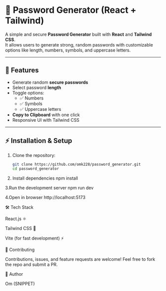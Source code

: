# 🔑 Password Generator (React + Tailwind)

A simple and secure **Password Generator** built with **React** and **Tailwind CSS**.  
It allows users to generate strong, random passwords with customizable options like length, numbers, symbols, and uppercase letters.

---

## 🚀 Features
- Generate random **secure passwords**  
- Select password **length**  
- Toggle options:  
  - ✅ Numbers  
  - ✅ Symbols  
  - ✅ Uppercase letters  
- **Copy to Clipboard** with one click  
- Responsive UI with Tailwind CSS  

---

## ⚡ Installation & Setup

1. Clone the repository:
   ```bash
   git clone https://github.com/omk228/password_generator.git
   cd password_generator


2. Install dependencies
npm install


3.Run the development server
npm run dev


4.Open in browser
http://localhost:5173


🛠️ Tech Stack

React.js ⚛️

Tailwind CSS 🎨

Vite (for fast development) ⚡

🤝 Contributing

Contributions, issues, and feature requests are welcome!
Feel free to fork the repo and submit a PR.


🧑 Author

Om (SNIPPET)